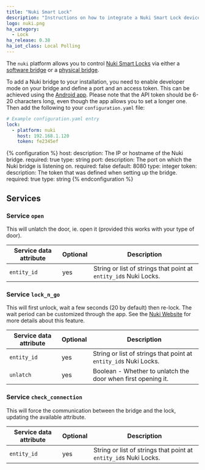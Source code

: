 ```yaml
---
title: "Nuki Smart Lock"
description: "Instructions on how to integrate a Nuki Smart Lock devices."
logo: nuki.png
ha_category:
  - Lock
ha_release: 0.38
ha_iot_class: Local Polling
---
```


The `nuki` platform allows you to control [Nuki Smart Locks](https://nuki.io/en/smart-lock/) via either a [software bridge](https://play.google.com/store/apps/details?id=io.nuki.bridge) or a [physical bridge](https://nuki.io/en/bridge/).

To add a Nuki bridge to your installation, you need to enable developer mode on your bridge and define a port and an access token. This can be achieved using the [Android app](https://play.google.com/store/apps/details?id=io.nuki). Please note that the API token should be 6-20 characters long, even though the app allows you to set a longer one.
Then add the following to your `configuration.yaml` file:

```yaml
# Example configuration.yaml entry
lock:
  - platform: nuki
    host: 192.168.1.120
    token: fe2345ef
```

{% configuration %}
host:
  description: The IP or hostname of the Nuki bridge.
  required: true
  type: string
port:
  description: The port on which the Nuki bridge is listening on.
  required: false
  default: 8080
  type: integer
token:
  description: The token that was defined when setting up the bridge.
  required: true
  type: string
{% endconfiguration %}

## Services

### Service `open`

This will unlatch the door, ie. open it (provided this works with your type of door).

| Service data attribute | Optional | Description |
| ---------------------- | -------- | ----------- |
| `entity_id` | yes | String or list of strings that point at `entity_id`s Nuki Locks.

### Service `lock_n_go`

This will first unlock, wait a few seconds (20 by default) then re-lock. The wait period can be customized through the app.
See the [Nuki Website](https://nuki.io/en/support/smart-lock/sl-features/locking-with-the-smart-lock/) for more details about this feature.

| Service data attribute | Optional | Description |
| ---------------------- | -------- | ----------- |
| `entity_id` | yes | String or list of strings that point at `entity_id`s Nuki Locks.
| `unlatch` | yes | Boolean - Whether to unlatch the door when first opening it.

### Service `check_connection` 

This will force the communication between the bridge and the lock, updating the available attribute.

| Service data attribute | Optional | Description |
| ---------------------- | -------- | ----------- |
| `entity_id` | yes | String or list of strings that point at `entity_id`s Nuki Locks.
